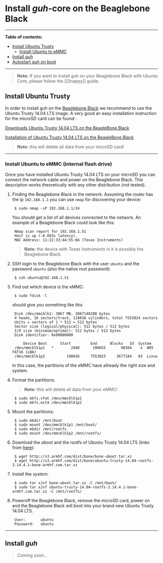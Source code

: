 # Install *guh*-core on the Beaglebone Black
--------------------------------------------
**Table of contents:**

* [Install Ubuntu Trusty](https://github.com/guh/guh/wiki/Beaglebone-Black#install-ubuntu-trusty)
    * [Install Ubuntu to eMMC](https://github.com/guh/guh/wiki/Beaglebone-Black#install-ubuntu-to-emmc-internal-flash-drive)
* [Install *guh*](https://github.com/guh/guh/wiki/Beaglebone-Black#install-guh)
* [Autostart *guh* on boot](https://github.com/guh/guh/wiki/Beaglebone-Black#autostart-guh-on-boot)

--------------------------------------------

> **Note:** If you want to install guh on your Beaglebone Black with Ubuntu Core, please follow the [[Snappy]] guide. 
 

## Install Ubuntu Trusty
In order to install guh on the [Beaglebone Black](http://beagleboard.org/black) we recommend to use the Ubuntu Trusty 14.04 LTS image. A very good an easy installation instruction for the microSD card can be found : 

[Downloads Ubuntu Trusty 14.04 LTS on the BeagleBone Black](http://www.armhf.com/download/)

[Installation of Ubuntu Trusty 14.04 LTS on the BeagleBone Black](http://www.armhf.com/boards/beaglebone-black/bbb-sd-install/)

> **Note:** this will delete all data from your microSD card!

--------------------------------------------
### Install Ubuntu to eMMC (internal flash drive)
Once you have installed Ubuntu Trusty 14.04 LTS on your microSD you can connect the network cable and power on the Beaglebone Black. This description works theoretically with any other distribution (not tested).

1. Finding the Beaglebone Black in the network. Assuming the router has the ip `192.168.1.1` you can use `nmap` for discovering your device:
    
        $ sudo nmap -sP 192.168.1.1/24
    
    You should get a list of all devices connected to the network. An example of a Beaglebone Black could look like this:
    
        Nmap scan report for 192.168.1.51
        Host is up (-0.093s latency).
        MAC Address: 11:22:33:44:55:66 (Texas Instruments)
        
    > **Note:** the device with *Texas Instruments* in it is possibly the Beaglebone Black.

2. SSH login to the Beaglebone Black with the user `ubuntu` and the password `ubuntu` (also the native root password): 
        
        $ ssh ubuntu@192.168.1.51
        
3. Find out which device is the eMMC:
    
        $ sudo fdisk -l
        
    should give you something like this
    
        Disk /dev/mmcblk1: 3867 MB, 3867148288 bytes
        4 heads, 16 sectors/track, 118016 cylinders, total 7553024 sectors
        Units = sectors of 1 * 512 = 512 bytes
        Sector size (logical/physical): 512 bytes / 512 bytes
        I/O size (minimum/optimal): 512 bytes / 512 bytes
        Disk identifier: 0x00000000
        
            Device Boot      Start         End      Blocks   Id  System
        /dev/mmcblk1p1   *        2048      198655       98304    e  W95 FAT16 (LBA)
        /dev/mmcblk1p2          198656     7553023     3677184   83  Linux

    In this case, the partitions of the eMMC have allready the right size and system.

4. Format the partitions:
    > **Note:** this will delete all data from your eMMC!
    
        $ sudo mkfs.vfat /dev/mmcblk1p1
        $ sudo mkfs.ext4 /dev/mmcblk1p2
    
5. Mount the partitions:
    
        $ sudo mkdir /mnt/boot
        $ sudo mount /dev/mmcblk1p1 /mnt/boot/
        $ sudo mkdir /mnt/rootfs
        $ sudo mount /dev/mmcblk1p2 /mnt/rootfs/
    
6. Download the uboot and the rootfs of Ubuntu Trusty 14.04 LTS (links from [here](http://www.armhf.com/download/)):
    
        $ wget http://s3.armhf.com/dist/bone/bone-uboot.tar.xz
        $ wget http://s3.armhf.com/dist/bone/ubuntu-trusty-14.04-rootfs-3.14.4.1-bone-armhf.com.tar.xz
    
7. Install the system:
    
        $ sudo tar xJvf bone-uboot.tar.xz -C /mnt/boot/
        $ sudo tar xJvf ubuntu-trusty-14.04-rootfs-3.14.4.1-bone-armhf.com.tar.xz -C /mnt/rootfs/
    
8. Poweroff the Beaglebone Black, remove the microSD card, power on and the Beaglebone Black will boot into your brand new Ubuntu Trusty 14.04 LTS.
    
        User:       ubuntu
        Password:   ubuntu
        
--------------------------------------------
## Install *guh*

> Coming soon...










